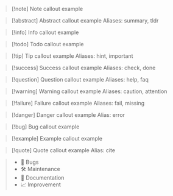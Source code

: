 
> [!note] Note callout example

> [!abstract] Abstract callout example
> Aliases: summary, tldr

> [!info] Info callout example

> [!todo] Todo callout example

> [!tip] Tip callout example
> Aliases: hint, important

> [!success] Success callout example
> Aliases: check, done

> [!question] Question callout example
> Aliases: help, faq

> [!warning] Warning callout example
> Aliases: caution, attention

> [!failure] Failure callout example
> Aliases: fail, missing

> [!danger] Danger callout example
> Alias: error

> [!bug] Bug callout example

> [!example] Example callout example

> [!quote] Quote callout example
> Alias: cite


> - 🐛 Bugs
>  - 🛠 Maintenance
>  - 📑 Documentation
>  - 📈 Improvement
